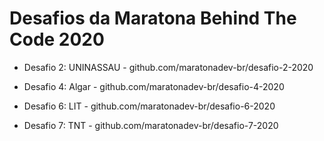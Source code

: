 # Desafios da Maratona Behind The Code 2020

* Desafio 2: UNINASSAU - github.com/maratonadev-br/desafio-2-2020

* Desafio 4: Algar - github.com/maratonadev-br/desafio-4-2020

* Desafio 6: LIT - github.com/maratonadev-br/desafio-6-2020

* Desafio 7: TNT - github.com/maratonadev-br/desafio-7-2020
